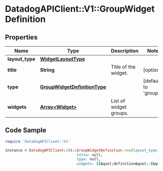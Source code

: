 # DatadogAPIClient::V1::GroupWidgetDefinition

## Properties

Name | Type | Description | Notes
------------ | ------------- | ------------- | -------------
**layout_type** | [**WidgetLayoutType**](WidgetLayoutType.md) |  | 
**title** | **String** | Title of the widget. | [optional] 
**type** | [**GroupWidgetDefinitionType**](GroupWidgetDefinitionType.md) |  | [default to &#39;group&#39;]
**widgets** | [**Array&lt;Widget&gt;**](Widget.md) | List of widget groups. | 

## Code Sample

```ruby
require 'DatadogAPIClient::V1'

instance = DatadogAPIClient::V1::GroupWidgetDefinition.new(layout_type: null,
                                 title: null,
                                 type: null,
                                 widgets: [{&quot;definition&quot;:{&quot;requests&quot;:{&quot;fill&quot;:{&quot;q&quot;:&quot;system.cpu.user&quot;}},&quot;type&quot;:&quot;hostmap&quot;}}])
```


